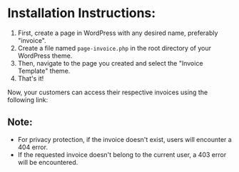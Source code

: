 # Installation Instructions:

1. First, create a page in WordPress with any desired name, preferably "invoice".
2. Create a file named `page-invoice.php` in the root directory of your WordPress theme.
3. Then, navigate to the page you created and select the "Invoice Template" theme.
4. That's it!

Now, your customers can access their respective invoices using the following link:




## Note:

- For privacy protection, if the invoice doesn't exist, users will encounter a 404 error.
- If the requested invoice doesn't belong to the current user, a 403 error will be encountered.

